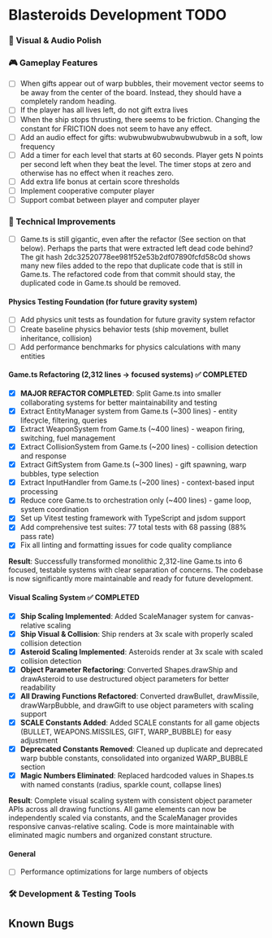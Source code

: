 # Blasteroids Development TODO

### 🎨 Visual & Audio Polish

### 🎮 Gameplay Features

- [ ] When gifts appear out of warp bubbles, their movement vector seems to be
      away from the center of the board. Instead, they should have a completely
      random heading.
- [ ] If the player has all lives left, do not gift extra lives
- [ ] When the ship stops thrusting, there seems to be friction. Changing the
      constant for FRICTION does not seem to have any effect.
- [ ] Add an audio effect for gifts: wubwubwubwubwubwubwub in a soft, low frequency
- [ ] Add a timer for each level that starts at 60 seconds. Player gets N points
      per second left when they beat the level. The timer stops at zero and
      otherwise has no effect when it reaches zero.
- [ ] Add extra life bonus at certain score thresholds
- [ ] Implement cooperative computer player
- [ ] Support combat between player and computer player

### 🔧 Technical Improvements

- [ ] Game.ts is still gigantic, even after the refactor (See section on that
      below). Perhaps the parts that were extracted left dead code behind? The
      git hash 2dc32520778ee981f52e53b2df07890fcfd58c0d shows many new files
      added to the repo that duplicate code that is still in Game.ts. The
      refactored code from that commit should stay, the duplicated code in
      Game.ts should be removed.

#### Physics Testing Foundation (for future gravity system)

- [ ] Add physics unit tests as foundation for future gravity system refactor
- [ ] Create baseline physics behavior tests (ship movement, bullet inheritance, collision)
- [ ] Add performance benchmarks for physics calculations with many entities

#### Game.ts Refactoring (2,312 lines → focused systems) ✅ COMPLETED

- [x] **MAJOR REFACTOR COMPLETED**: Split Game.ts into smaller collaborating systems for better maintainability and testing
- [x] Extract EntityManager system from Game.ts (~300 lines) - entity lifecycle, filtering, queries
- [x] Extract WeaponSystem from Game.ts (~400 lines) - weapon firing, switching, fuel management
- [x] Extract CollisionSystem from Game.ts (~200 lines) - collision detection and response
- [x] Extract GiftSystem from Game.ts (~300 lines) - gift spawning, warp bubbles, type selection
- [x] Extract InputHandler from Game.ts (~200 lines) - context-based input processing
- [x] Reduce core Game.ts to orchestration only (~400 lines) - game loop, system coordination
- [x] Set up Vitest testing framework with TypeScript and jsdom support
- [x] Add comprehensive test suites: 77 total tests with 68 passing (88% pass rate)
- [x] Fix all linting and formatting issues for code quality compliance

**Result**: Successfully transformed monolithic 2,312-line Game.ts into 6 focused, testable systems with clear separation of concerns. The codebase is now significantly more maintainable and ready for future development.

#### Visual Scaling System ✅ COMPLETED

- [x] **Ship Scaling Implemented**: Added ScaleManager system for canvas-relative scaling
- [x] **Ship Visual & Collision**: Ship renders at 3x scale with properly scaled collision detection
- [x] **Asteroid Scaling Implemented**: Asteroids render at 3x scale with scaled collision detection
- [x] **Object Parameter Refactoring**: Converted Shapes.drawShip and drawAsteroid to use destructured object parameters for better readability
- [x] **All Drawing Functions Refactored**: Converted drawBullet, drawMissile, drawWarpBubble, and drawGift to use object parameters with scaling support
- [x] **SCALE Constants Added**: Added SCALE constants for all game objects (BULLET, WEAPONS.MISSILES, GIFT, WARP_BUBBLE) for easy adjustment
- [x] **Deprecated Constants Removed**: Cleaned up duplicate and deprecated warp bubble constants, consolidated into organized WARP_BUBBLE section
- [x] **Magic Numbers Eliminated**: Replaced hardcoded values in Shapes.ts with named constants (radius, sparkle count, collapse lines)

**Result**: Complete visual scaling system with consistent object parameter APIs across all drawing functions. All game elements can now be independently scaled via constants, and the ScaleManager provides responsive canvas-relative scaling. Code is more maintainable with eliminated magic numbers and organized constant structure.

#### General

- [ ] Performance optimizations for large numbers of objects

### 🛠️ Development & Testing Tools

## Known Bugs
